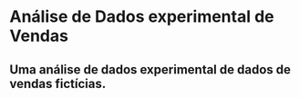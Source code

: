 # Análise de Dados experimental de Vendas
Uma análise de dados experimental de dados de vendas fictícias.
- 
